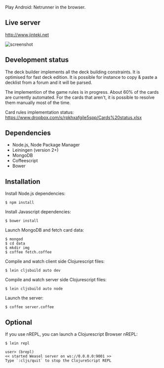 Play Android: Netrunner in the browser.

## Live server

http://www.jinteki.net

![screenshot](https://dl.dropboxusercontent.com/u/5601199/screenshot.jpg)


## Development status

The deck builder implements all the deck building constraints. It is optimised for fast deck edition. It is possible for instance to copy & paste a decklist from a forum and it will be parsed.

The implemention of the game rules is in progress. About 60% of the cards are currently automated. For the cards that aren't, it is possible to resolve them manually most of the time.

Card rules implementation status: https://www.dropbox.com/s/rpkhxafgile5spp/Cards%20status.xlsx


## Dependencies

* Node.js, Node Package Manager
* Leiningen (version 2+)
* MongoDB
* Coffeescript
* Bower


## Installation

Install Node.js dependencies:

```
$ npm install
```

Install Javascript dependencies:

```
$ bower install
```

Launch MongoDB and fetch card data:

```
$ mongod
$ cd data
$ mkdir img
$ coffee fetch.coffee
```

Compile and watch client side Clojurescript files:

```
$ lein cljsbuild auto dev
```

Compile and watch server side Clojurescript files:

```
$ lein cljsbuild auto node
```

Launch the server:

```
$ coffee server.coffee
```

## Optional

If you use nREPL, you can launch a Clojurescript Browser nREPL:

```
$ lein repl

user> (brepl)
<< started Weasel server on ws://0.0.0.0:9001 >>
Type `:cljs/quit` to stop the ClojureScript REPL
```
